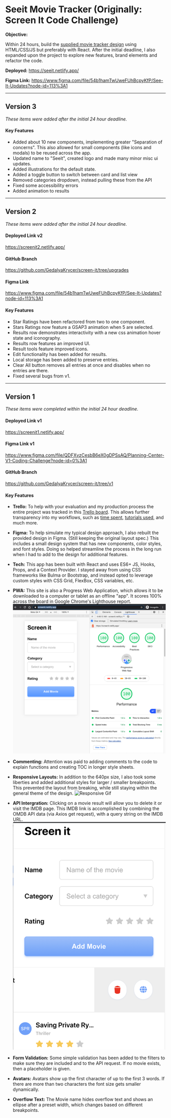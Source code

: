 # Seeit Movie Tracker (Originally: Screen It Code Challenge)


**Objective:** 

Within 24 hours, build the [supplied movie tracker design](https://github.com/GedalyaKrycer/screen-it/blob/main/readme-assets/screenit-starting-design.png) using HTML/CSS/JS but preferably with React. After the initial deadline, I also expanded upon the project to explore new features, brand elements and refactor the code. 

**Deployed:** 
https://seeit.netlify.app/

**Figma Link:** 
https://www.figma.com/file/54b1hamTwUweFUhBcpyKfP/See-It-Updates?node-id=113%3A1


---
## Version 3
*These items were added after the initial 24 hour deadline.* 

#### Key Features 

* Added about 10 new components, implementing greater "Separation of concerns". This also allowed for small components (like icons and modals) to be reused across the app. 
* Updated name to "Seeit", created logo and made many minor misc ui updates. 
* Added illustrations for the default state.
* Added a toggle button to switch between card and list view
* Removed categories dropdown, instead pulling these from the API
* Fixed some accessibility errors
* Added animation to results


---

## Version 2

*These items were added after the initial 24 hour deadline.* 

#### Deployed Link v2
https://screenit2.netlify.app/

#### GitHub Branch 
https://github.com/GedalyaKrycer/screen-it/tree/upgrades

#### Figma Link
https://www.figma.com/file/54b1hamTwUweFUhBcpyKfP/See-It-Updates?node-id=113%3A1


#### Key Features 

* Star Ratings have been refactored from two to one component. 
* Stars Ratings now feature a GSAP3 animation when 5 are selected. 
* Results row demonstrates interactivity with a new css animation hover state and iconography.
* Results row features an improved UI.
* Result tools feature improved icons.
* Edit functionality has been added for results.
* Local storage has been added to preserve entries. 
* Clear All button removes all entries at once and disables when no entries are there. 
* Fixed several bugs from v1.


---


## Version 1

*These items were completed within the initial 24 hour deadline.* 

#### Deployed Link v1
https://screenit1.netlify.app/

#### Figma Link v1
https://www.figma.com/file/QDFXvzCesbB6eX0gDPSsAQ/Planning-Center-V1-Coding-Challenge?node-id=0%3A1

#### GitHub Branch 
https://github.com/GedalyaKrycer/screen-it/tree/v1


#### Key Features 

* **Trello:** To help with your evaluation and my production process the entire project was tracked in this [Trello board](https://trello.com/b/s8Ciuzfa). This allows further transparency into my workflows, such as [time spent](https://trello.com/c/te2ZPyp6), [tutorials used](https://trello.com/c/ZQ6hs0bG), and much more. 

* **Figma:** To help simulate my typical design approach, I also rebuilt the provided design in Figma. (Still keeping the original layout spec.) This includes a small design system that has new components, color styles, and font styles. Doing so helped streamline the process in the long run when I had to add to the design for additional features. 

* **Tech:** This app has been built with React and uses ES6+ JS, Hooks, Props, and a Context Provider. I stayed away from using CSS frameworks like Bulma or Bootstrap, and instead opted to leverage custom styles with CSS Grid, FlexBox, CSS variables, etc.

* **PWA:** This site is also a Progress Web Application, which allows it to be downloaded to a computer or tablet as an offline "app". It scores 100% across the board in Google Chrome's Lighthouse report. 
![lighthouse report](./readme-assets/lighthouse-report.png) 

* **Commenting:** Attention was paid to adding comments to the code to explain functions and creating TOC in longer style sheets.

* **Responsive Layouts:** In addition to the 640px size, I also took some liberties and added additional styles for larger / smaller breakpoints. This prevented the layout from breaking, while still staying within the general theme of the design. 
![Responsive Gif](./readme-assets/responsive.gif)  

* **API Intergration:** Clicking on a movie result will allow you to delete it or visit the IMDB page. This IMDB link is accomplished by combining the OMDB API data (via Axios get request), with a query string on the IMDB URL. 
![Tools Gif](./readme-assets/tools.png)  

* **Form Validation:** Some simple validation has been added to the filters to make sure they are included and to the API request. If no movie exists, then a placeholder is given.

* **Avatars:** Avatars show up the first character of up to the first 3 words. If there are more than two characters the font size gets smaller dynamically. 

* **Overflow Text:** The Movie name hides overflow text and shows an ellipse after a preset width, which changes based on different breakpoints.



